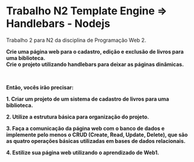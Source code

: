 # Trabalho N2 Template Engine => Handlebars - Nodejs

<p>Trabalho 2 para N2 da disciplina de Programação Web 2.<p/>

<p><b>Crie uma página web para o cadastro, edição e exclusão de livros
para uma biblioteca.<b/>
<br>
<b>Crie o projeto utilizando handlebars para deixar as páginas
dinâmicas.<b/><p/><br>

<p><b>Então, vocês irão precisar:<b/><p/>
<p>1. Criar um projeto de um sistema de cadastro de livros para uma
biblioteca.<p/>

<p>2. Utilize a estrutura básica para organização do projeto.<p/>

<p>3. Faça a comunicação da página web com o banco de dados e
implemente pelo menos o CRUD (Create, Read, Update, Delete), que
são as quatro operações básicas utilizadas em bases de dados
relacionais.<p/>

<p>4. Estilize sua página web utilizando o aprendizado de Web1.<p/>


